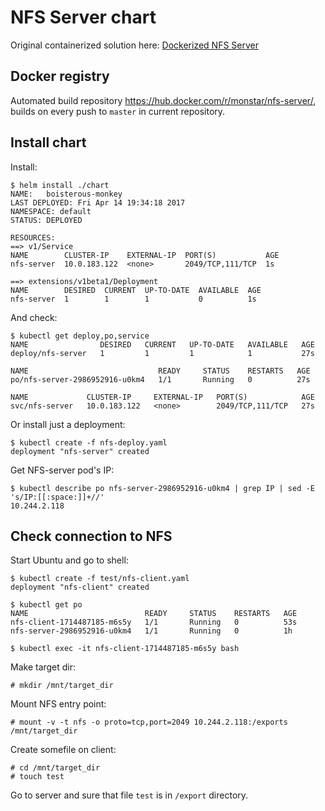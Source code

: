 NFS Server chart
================

Original containerized solution here: [Dockerized NFS Server](11)

## Docker registry

Automated build repository https://hub.docker.com/r/monstar/nfs-server/, builds on every push to `master` in current repository.

## Install chart

Install:
```
$ helm install ./chart
NAME:   boisterous-monkey
LAST DEPLOYED: Fri Apr 14 19:34:18 2017
NAMESPACE: default
STATUS: DEPLOYED

RESOURCES:
==> v1/Service
NAME        CLUSTER-IP    EXTERNAL-IP  PORT(S)           AGE
nfs-server  10.0.183.122  <none>       2049/TCP,111/TCP  1s

==> extensions/v1beta1/Deployment
NAME        DESIRED  CURRENT  UP-TO-DATE  AVAILABLE  AGE
nfs-server  1        1        1           0          1s
```

And check:
```
$ kubectl get deploy,po,service
NAME                DESIRED   CURRENT   UP-TO-DATE   AVAILABLE   AGE
deploy/nfs-server   1         1         1            1           27s

NAME                             READY     STATUS    RESTARTS   AGE
po/nfs-server-2986952916-u0km4   1/1       Running   0          27s

NAME             CLUSTER-IP     EXTERNAL-IP   PORT(S)            AGE
svc/nfs-server   10.0.183.122   <none>        2049/TCP,111/TCP   27s
```

Or install just a deployment:
```
$ kubectl create -f nfs-deploy.yaml
deployment "nfs-server" created
```

Get NFS-server pod's IP:
```
$ kubectl describe po nfs-server-2986952916-u0km4 | grep IP | sed -E 's/IP:[[:space:]]+//'
10.244.2.118
```

## Check connection to NFS

Start Ubuntu and go to shell:
```
$ kubectl create -f test/nfs-client.yaml
deployment "nfs-client" created

$ kubectl get po
NAME                          READY     STATUS    RESTARTS   AGE
nfs-client-1714487185-m6s5y   1/1       Running   0          53s
nfs-server-2986952916-u0km4   1/1       Running   0          1h

$ kubectl exec -it nfs-client-1714487185-m6s5y bash
```

Make target dir:
```
# mkdir /mnt/target_dir
```

Mount NFS entry point:
```
# mount -v -t nfs -o proto=tcp,port=2049 10.244.2.118:/exports /mnt/target_dir
```

Create somefile on client:
```
# cd /mnt/target_dir
# touch test
```

Go to server and sure that file `test` is in `/export` directory.